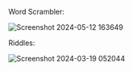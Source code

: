 Word Scrambler:





![Screenshot 2024-05-12 163649](https://github.com/Yousefali37/Prolog/assets/170263695/aa1c4178-ab21-4150-ab6e-2ac20869f1d9)


Riddles:





![Screenshot 2024-03-19 052044](https://github.com/Yousefali37/Prolog/assets/170263695/782ef32e-11cb-4ea9-b2e0-d4d6d16800d0)



